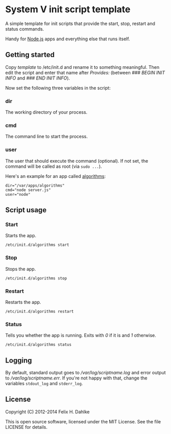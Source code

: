 System V init script template
=============================

A simple template for init scripts that provide the start, stop,
restart and status commands.

Handy for [Node.js](http://nodejs.org) apps and everything
else that runs itself.

Getting started
---------------

Copy _template_ to /etc/init.d and rename it to something
meaningful. Then edit the script and enter that name after _Provides:_
(between _### BEGIN INIT INFO_ and _### END INIT INFO_).

Now set the following three variables in the script:

### dir ###

The working directory of your process.

### cmd ###

The command line to start the process.

### user ###

The user that should execute the command (optional).
If not set, the command will be called as root (via `sudo ...`).

Here's an example for an app called
[algorithms](http://algorithms.ubercode.de):

    dir="/var/apps/algorithms"
    cmd="node server.js"
    user="node"

Script usage
------------

### Start ###

Starts the app.

    /etc/init.d/algorithms start

### Stop ###

Stops the app.

    /etc/init.d/algorithms stop

### Restart ###

Restarts the app.

    /etc/init.d/algorithms restart

### Status ###

Tells you whether the app is running. Exits with _0_ if it is and _1_
otherwise.

    /etc/init.d/algorithms status

Logging
-------

By default, standard output goes to _/var/log/scriptname.log_ and
error output to _/var/log/scriptname.err_. If you're not happy with
that, change the variables `stdout_log` and `stderr_log`.

License
-------

Copyright (C) 2012-2014 Felix H. Dahlke

This is open source software, licensed under the MIT License. See the
file LICENSE for details.
